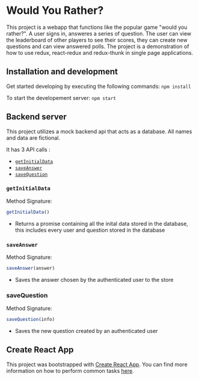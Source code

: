 # Would You Rather?

This project is a webapp that functions like the popular game "would you rather?". A user signs in, answeres a series of question. The user can view the leaderboard of other players to see their scores, they can create new questions and can view answered polls. The project is a demonstration of how to use redux, react-redux and redux-thunk in single page applications.

## Installation and development

Get started developing by executing the following commands: `npm install`

To start the developement server:
`npm start`

## Backend server

This project utilizes a mock backend api that acts as a database. All names and data are fictional.

It has 3 API calls :

* [`getInitialData`](#getInitialData)
* [`saveAnswer`](#saveAnswer)
* [`saveQuestion`](#saveQuestion)

### `getInitialData`

Method Signature:

```js
getInitialData()
```

* Returns a promise containing all the inital data stored in the database, this includes every user and question stored in the database

### `saveAnswer`

Method Signature:

```js
saveAnswer(answer)
```

* Saves the answer chosen by the authenticated user to the store

### saveQuestion

Method Signature:

```js
saveQuestion(info)
```
* Saves the new question created by an authenticated user


## Create React App

This project was bootstrapped with [Create React App](https://github.com/facebookincubator/create-react-app). You can find more information on how to perform common tasks [here](https://github.com/facebookincubator/create-react-app/blob/master/packages/react-scripts/template/README.md).
